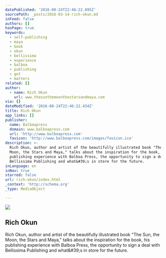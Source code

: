 ```yaml
---
datePublished: '2016-08-24T22:46:22.895Z'
sourcePath: _posts/2016-03-14-rich-okun.md
inFeed: false
authors: []
hasPage: true
keywords:
  - self-publishing
  - maya
  - book
  - okun
  - bellissima
  - experience
  - balboa
  - publishing
  - got
  - matters
related: []
author:
  - name: Rich Okun
    url: www.thesunthemoonthestarsandmaya.com
via: {}
dateModified: '2016-08-24T22:46:22.434Z'
title: Rich Okun
app_links: []
publisher:
  name: Balboapress
  domain: www.balboapress.com
  url: 'http://www.balboapress.com'
  favicon: 'http://www.balboapress.com/images/favicon.ico'
description: >-
  Rich Okun, author and artist of the beautifully illustrated book "The Sun, the
  Moon, the Stars and Maya," talks about the inspiration for the book, his
  publishing experience with Balboa Press, the opportunity to sign a deal with
  Bellissima Publishing and what&#39;s in store for the future.
inLanguage: en
inNav: true
starred: false
url: rich-okun/index.html
_context: 'http://schema.org'
_type: MediaObject

---
```

<article style=""><img src="https://s3-us-west-2.amazonaws.com/the-grid-img/p/4f71b6256f9f353e27022a35fdbef7cb73bcfb8a.jpg" /><h1>Rich Okun</h1><p>Rich Okun, author and artist of the beautifully illustrated book "The Sun, the Moon, the Stars and Maya," talks about the inspiration for the book, his publishing experience with Balboa Press, the opportunity to sign a deal with Bellissima Publishing and what&amp;#39;s in store for the future.</p></article>